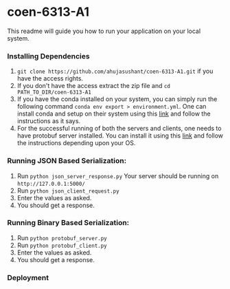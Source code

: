 # coen-6313-A1
This readme will guide you how to run your application on your local system.

### Installing Dependencies
1. `git clone https://github.com/ahujasushant/coen-6313-A1.git` if you have the access rights.
2. If you don't have the access extract the zip file and `cd PATH_TO_DIR/coen-6313-A1` 
3. If you have the conda installed on your system, you can simply run the following command
`conda env export > environment.yml`. One can install conda and setup on their system using this [link](https://docs.conda.io/projects/conda/en/latest/user-guide/install/index.html) and follow the instructions as it says.
4. For the successful running of both the servers and clients, one needs to have protobuf server installed. You can install it using this [link](https://developers.google.com/protocol-buffers) and follow the instructions depending upon your OS.


### Running JSON Based Serialization:
1. Run `python json_server_response.py`
Your server should be running on `http://127.0.0.1:5000/`
2. Run `python json_client_request.py`
3. Enter the values as asked.
4. You should get a response.

### Running Binary Based Serialization:
1. Run `python protobuf_server.py`
2. Run `python protobuf_client.py`
3. Enter the values as asked.
4. You should get a response.

### Deployment
